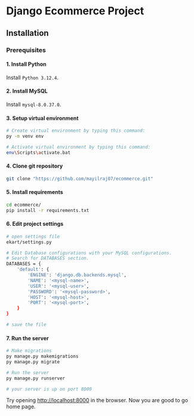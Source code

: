 # Django Ecommerce Project
## Installation
### Prerequisites

#### 1. Install Python
Install ```Python 3.12.4```.

#### 2. Install MySQL
Install ```mysql-8.0.37.0```.

#### 3. Setup virtual environment
```bash
# Create virtual environment by typing this command:
py -m venv env

# Activate virtual environment by typing this command:
env\Scripts\activate.bat
```

#### 4. Clone git repository
```bash
git clone "https://github.com/mayilraj07/ecommerce.git"
```

#### 5. Install requirements
```bash
cd ecommerce/
pip install -r requirements.txt
```

#### 6. Edit project settings
```bash
# open settings file
ekart/settings.py

# Edit Database configurations with your MySQL configurations.
# Search for DATABASES section.
DATABASES = {
    'default': {
        'ENGINE': 'django.db.backends.mysql',
        'NAME': '<mysql-name>',
        'USER': '<mysql-user>',
        'PASSWORD': '<mysql-password>',
        'HOST': '<mysql-host>',
        'PORT': '<mysql-port>',
    }
}

# save the file
```
#### 7. Run the server
```bash
# Make migrations
py manage.py makemigrations
py manage.py migrate

# Run the server
py manage.py runserver

# your server is up on port 8000
```
Try opening [http://localhost:8000](http://localhost:8000) in the browser.
Now you are good to go home page.

